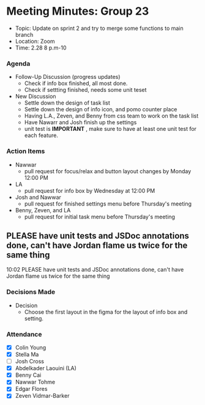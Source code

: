 # Meeting Minutes: Group 23
- Topic: Update on sprint 2 and try to merge some functions to main branch
- Location: Zoom
- Time: 2.28 8 p.m-10 

### Agenda
- Follow-Up Discussion (progress updates)
    - Check if info box finished, all most done.
    - Check if settting finished, needs some unit teset
- New Discussion
    - Settle down the design of task list
    - Settle down the design of info icon, and pomo counter place
    - Having L.A., Zeven, and Benny from css team to work on the task list
    - Have Nawarr and Josh finish up the settings
    - unit test is **IMPORTANT** , make sure to have at least one unit test for each feature.

### Action Items
- Nawwar
   - pull request for focus/relax and button layout changes by Monday 12:00 PM
- LA
    - pull request for info box by Wednesday at 12:00 PM
- Josh and Nawwar
    - pull request for finished settings menu before Thursday's meeting
- Benny, Zeven, and LA
    - pull request for initial task menu before Thursday's meeting


## PLEASE have unit tests and JSDoc annotations done, can't have Jordan flame us twice for the same thing


10:02
PLEASE have unit tests and JSDoc annotations done, can't have Jordan flame us twice for the same thing
### Decisions Made
- Decision
    - Choose the first layout in the figma for the layout of info box and setting.

### Attendance
- [x] Colin Young
- [x] Stella Ma
- [ ] Josh Cross
- [x] Abdelkader Laouini (LA)
- [x] Benny Cai
- [x] Nawwar Tohme
- [x] Edgar Flores
- [x] Zeven Vidmar-Barker
